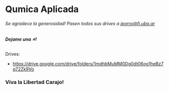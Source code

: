 # Qumica Aplicada
###### Se agradece la generosidad! Pasen todos sus drives a jporro@fi.uba.ar
##### Dejame una ⭐! 

Drives: 
* https://drive.google.com/drive/folders/1mdhbMuMM0Dg0dt06og1heBz7q72Zk9Vo

### Viva la Libertad Carajo!
